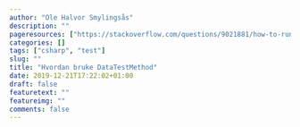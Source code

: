```yaml
---
author: "Ole Halvor Smylingsås"
description: ""
pageresources: ["https://stackoverflow.com/questions/9021881/how-to-run-a-test-method-with-multiple-parameters-in-mstest/13710788#13710788s"]
categories: []
tags: ["csharp", "test"]     
slug: ""
title: "Hvordan bruke DataTestMethod"
date: 2019-12-21T17:22:02+01:00
draft: false
featuretext: ""
featureimg: ""
comments: false
---
```

<!--more-->